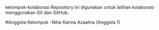 kelompok-kolaborasi
Repository ini digunakan untuk latihan kolaborasi 
menggunakan Git dan GitHub.   

#Anggota Kelompok
-Niha Karina Azaahra (Anggota 1)   